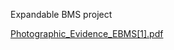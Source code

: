 Expandable BMS project

[Photographic_Evidence_EBMS[1].pdf](https://github.com/user-attachments/files/16861099/Photographic_Evidence_EBMS.1.pdf)

